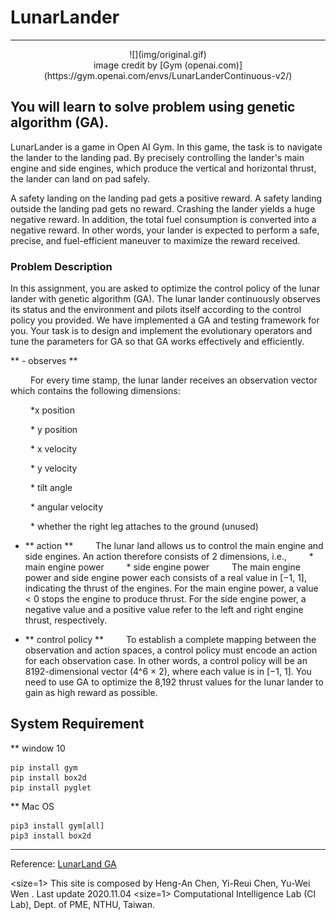 # LunarLander
---
<center>![](img/original.gif)</center>

<center>image credit by [Gym (openai.com)](https://gym.openai.com/envs/LunarLanderContinuous-v2/)</center>

## You will learn to solve problem using genetic algorithm (GA).
LunarLander is a game in Open AI Gym. In this game, the task is to navigate the lander to the landing pad. By precisely controlling the lander's main engine and side engines, which produce the vertical and horizontal thrust, the lander can land on pad safely.

A safety landing on the landing pad gets a positive reward. A safety landing outside the landing pad gets no reward. Crashing the lander yields a huge negative reward. In addition, the total fuel consumption is converted into a negative reward. In other words, your lander is expected to perform a safe, precise, and fuel-efficient maneuver to maximize the reward received.

### Problem Description
In this assignment, you are asked to optimize the control policy of the lunar lander with genetic algorithm (GA). The lunar lander continuously observes its status and the environment and pilots itself according to the control policy you provided. We have implemented a GA and testing framework for you. Your task is to design and implement the evolutionary operators and tune the parameters for GA so that GA works effectively and efficiently.

** - observes **

&emsp;&emsp; For every time stamp, the lunar lander receives an observation vector which contains the following dimensions:

&emsp;&emsp; *x position 

&emsp;&emsp; * y position

&emsp;&emsp; * x velocity 

&emsp;&emsp; * y velocity

&emsp;&emsp; * tilt angle

&emsp;&emsp; * angular velocity

&emsp;&emsp; * whether the right leg attaches to the ground (unused)


- ** action **
&emsp;&emsp; The lunar land allows us to control the main engine and side engines. An action therefore consists of 2 dimensions, i.e., 
&emsp;&emsp; * main engine power
&emsp;&emsp; * side engine power
&emsp;&emsp; The main engine power and side engine power each consists of a real value in [−1, 1], indicating the thrust of the engines. For the main engine power, a value < 0 stops the engine to produce thrust. For the side engine power, a negative value and a positive value refer to the left and right engine thrust, respectively.


- ** control policy **
&emsp;&emsp; To establish a complete mapping between the observation and action spaces, a control policy must encode an action for each observation case. In other words, a control policy will be an 8192-dimensional vector (4^6 × 2), where each value is in [−1, 1]. You need to use GA to optimize the 8,192 thrust values for the lunar lander to gain as high reward as possible. 


## System Requirement 
** window 10
```
pip install gym
pip install box2d
pip install pyglet
```

** Mac OS
```
pip3 install gym[all]
pip3 install box2d
```

---
Reference: [LunarLand GA](https://sites.google.com/gapp.nthu.edu.tw/lunarlander-ga)


<size=1> This site is composed by Heng-An Chen, Yi-Reui Chen, Yu-Wei Wen . Last update 2020.11.04 </font>
<size=1> Computational Intelligence Lab (CI Lab), Dept. of PME, NTHU, Taiwan. </font>
